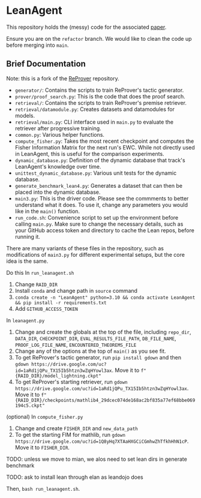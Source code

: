 # LeanAgent

This repository holds the (messy) code for the associated [paper](https://arxiv.org/abs/2410.06209).

Ensure you are on the `refactor` branch. We would like to clean the code up before merging into `main`.

## Brief Documentation

Note: this is a fork of the [ReProver](https://github.com/lean-dojo/ReProver) repository.

- `generator/`: Contains the scripts to train ReProver's tactic generator.
- `prover/proof_search.py`: This is the code that does the proof search.
- `retrieval/`: Contains the scripts to train ReProver's premise retriever.
- `retrieval/datamodule.py`: Creates datasets and datamodules for models.
- `retrieval/main.py`: CLI interface used in `main.py` to evaluate the retriever after progressive training.
- `common.py`: Various helper functions.
- `compute_fisher.py`: Takes the most recent checkpoint and computes the Fisher Information Matrix for the next run's EWC. While not directly used in LeanAgent, this is useful for the comparison experiments.
- `dynamic_database.py`: Definition of the dynamic database that track's LeanAgent's knowledge over time.
- `unittest_dynamic_database.py`: Various unit tests for the dynamic database.
- `generate_benchmark_lean4.py`: Generates a dataset that can then be placed into the dynamic database.
- `main3.py`: This is the driver code. Please see the commments to better understand what it does. To use it, change any parameters you would like in the `main()` function.
- `run_code.sh`: Convenience script to set up the environment before calling `main.py`. Make sure to change the necessary details, such as your GitHub access token and directory to cache the Lean repos, before running it.

There are many variants of these files in the repository, such as modifications of `main3.py` for different experimental setups, but the core idea is the same.

Do this
In `run_leanagent.sh`
1. Change `RAID_DIR`
2. Install `conda` and change path in `source` command
3. `conda create -n "LeanAgent" python=3.10 && conda activate LeanAgent && pip install -r requirements.txt`
4. Add `GITHUB_ACCESS_TOKEN`

In `leanagent.py`
1. Change and create the globals at the top of the file, including `repo_dir`, `DATA_DIR`, `CHECKPOINT_DIR`, `EVAL_RESULTS_FILE_PATH`, `DB_FILE_NAME`, `PROOF_LOG_FILE_NAME`, `ENCOUNTERED_THEOREMS_FILE`
2. Change any of the options at the top of `main()` as you see fit.
3. To get ReProver's tactic generator, run `pip install gdown` and then `gdown https://drive.google.com/uc?id=1aRd1jQPu_TX15Ib5htzn3wZqHYowl3ax`. Move it to `f"{RAID_DIR}/model_lightning.ckpt"`
4. To get ReProver's starting retriever, run `gdown https://drive.google.com/uc?id=1aRd1jQPu_TX15Ib5htzn3wZqHYowl3ax`. Move it to `f"{RAID_DIR}/checkpoints/mathlib4_29dcec074de168ac2bf835a77ef68bbe069194c5.ckpt"`

(optional) In `compute_fisher.py`
1. Change and create `FISHER_DIR` and `new_data_path`
2. To get the starting FIM for mathlib, run `gdown https://drive.google.com/uc?id=1Q8yHq7XTAaHXGCiCGmhwZhTfkhHhN1cP`. Move it to `FISHER_DIR`.

TODO: unless we move to mian, we alos need to set lean dirs in generate benchmark

TODO: ask to install lean through elan as leandojo does

Then, `bash run_leanagent.sh`. 